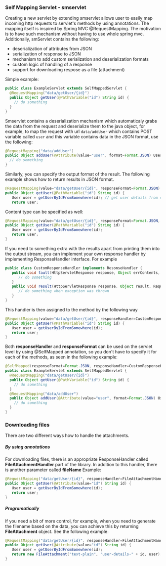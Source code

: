 ### Self Mapping Servlet - smservlet

Creating a new servlet by extending smservlet allows user to easily map incoming http requests to servlet's methods by using annotations. The mapping itself is inspired by Spring MVC @RequestMapping. The motivation is to have such mechanism without having to use whole spring mvc. Additionally, smServlet contains the following:
* deserialization of attributes from JSON
* serialization of response to JSON
* mechanism to add custom serialization and deserialization formats
* custom logic of handling of a response
* support for downloading respose as a file (attachment)

Simple example:
```java
public class ExampleServlet extends SelfMappedServlet {
  @RequestMapping("data/getUser/{id}")
  public Object getUser(@PathVariable("id") String id) {
    // do something
  }
}
```

Smservlet contains a deserialization mechanism which automaticaly grabs the data from the request and deserialize them to the java object, for example, to map the request with url `data/addUser` which contains POST variable called `user` and this variable contains data in the JSON format, use the following:
```java
@RequestMapping("data/addUser")
public Object addUser(@Attribute(value="user", format=Format.JSON) User user) {
  // do something
}
```
Similarly, you can specify the output format of the result. The following example shows how to return results in JSON format.
```java
@RequestMapping(value="data/getUser/{id}", responseFormat=Format.JSON)
public Object getUser(@PathVariable("id") String id) {
   User user = getUserByIdFromSomewhere(id); // get user details from somewhere
   return user;
```
Content type can be specified as well:
```java
@RequestMapping(value="data/getUser/{id}", responseFormat=Format.JSON, contentType="application/json")
public Object getUser(@PathVariable("id") String id) {
   User user = getUserByIdFromSomewhere(id);
   return user;
}
```
If you need to something extra with the results apart from printing them into the output stream, you can implement your own response handler by implementing ResponseHandler interface. For example
```java
public class CustomResponseHandler implements ResonseHandler {
   public void fault(HttpServletResponse response, Object errContents, MappingProcessorError err) {
      // do something
   }
   public void result(HttpServletResponse response, Object result, RequestMapping rm) {
      // do something when exception was thrown
   }
}
```
This handler is then assigned to the method by the following way
```java
@RequestMapping(value="data/getUser/{id}", responseHandler=CustomResponseHandler.class)
public Object getUser(@PathVariable("id") String id) {
   User user = getUserByIdFromSomewhere(id);
   return user;
}
```
Both **responseHandler** and **responseFormat** can be used on the servlet level by using @SelfMapped annotation, so you don't have to specify it for each of the methods, as seen in the following example:
```java
@SelfMapped(responseFormat=Format.JSON, responseHandler=CustomResponseHandler.class)
public class ExampleServlet extends SelfMappedServlet {
  @RequestMapping("data/getUser/{id}")
  public Object getUser(@PathVariable("id") String id) {
    // do something
  }
  @RequestMapping("data/addUser")
  public Object addUser(@Attribute(value="user", format=Format.JSON) User user) {
    // do something
  }
}
```
### Downloading files
There are two different ways how to handle the attachments.
##### By using annotations
For downloading files, there is an appropriate ResponseHandler called **FileAttachmentHandler** part of the library. In addition to this handler, there is another parameter called **fileName**
Example:
```java
@RequestMapping("data/getUser/{id}", responseHandler=FileAttachmentHandler.class, fileName="user-details.txt", content-type="text/plain")
public Object getUser(@Attribute(value="id") String id) {
   User user = getUserByIdFromSomewhere(id);
   return user;
}
```
##### Programatically
If you need a bit of more control, for example, when you need to generate the filename based on the data, you can achieve this by returning **FileAttachment** object. See the following example:
```java
@RequestMapping("data/getUser/{id}", responseHandler=FileAttachmentHandler.class)
public Object getUser(@Attribute(value="id") String id) {
   User user = getUserByIdFromSomewhere(id);
   return new FileAttachment("text-plain", "user-details-" + id, user);
}
```



